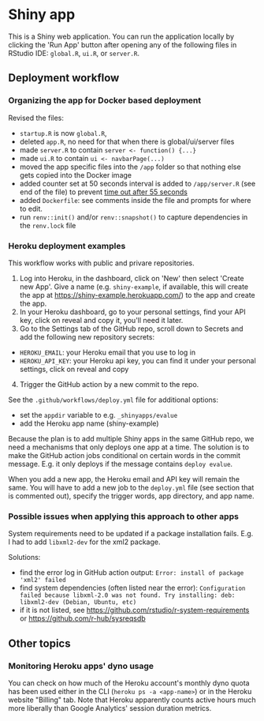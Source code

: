 # Shiny app

This is a Shiny web application. You can run the application locally by clicking
the 'Run App' button after opening any of the following files in RStudio IDE:
`global.R`, `ui.R`, or `server.R`.

## Deployment workflow

### Organizing the app for Docker based deployment

Revised the files:

- `startup.R` is now `global.R`,
- deleted `app.R`, no need for that when there is global/ui/server files
- made `server.R` to contain `server <- function() {...}`
- made `ui.R` to contain `ui <- navbarPage(...)`
- moved the app specific files into the `/app` folder so that nothing else gets copied into the Docker image
- added counter set at 50 seconds interval is added to `/app/server.R` (see end of the file) to prevent [time out after 55 seconds](https://devcenter.heroku.com/articles/limits#http-timeouts)
- added `Dockerfile`: see comments inside the file and prompts for where to edit.
- run `renv::init()` and/or `renv::snapshot()` to capture dependencies in the `renv.lock` file


### Heroku deployment examples

This workflow works with public and privare repositories.

1. Log into Heroku, in the dashboard, click on 'New' then select 'Create new App'.
Give a name (e.g. `shiny-example`, if available, this will create the app at https://shiny-example.herokuapp.com/) to the app and create the app.
2. In your Heroku dashboard, go to your personal settings, find your API key, click on reveal and copy it, you'll need it later.
3. Go to the Settings tab of the GitHub repo, scroll down to Secrets and add the
following new repository secrets:
  - `HEROKU_EMAIL`: your Heroku email that you use to log in
  - `HEROKU_API_KEY`: your Heroku api key, you can find it under your personal settings, click on reveal and copy
4. Trigger the GitHub action by a new commit to the repo.

See the `.github/workflows/deploy.yml` file for additional options:

- set the `appdir` variable to e.g. `_shinyapps/evalue`
- add the Heroku app name (shiny-example)

Because the plan is to add multiple Shiny apps in the same GitHub repo,
we need a mechanisms that only deploys one app at a time.
The solution is to make the GitHub action jobs conditional
on certain words in the commit message. E.g.
it only deploys if the message contains `deploy evalue`.

When you add a new app, the Heroku email and API key will remain the same.
You will have to add a new job to the `deploy.yml` file (see section that
is commented out), specify the trigger words, app directory, and app name.

### Possible issues when applying this approach to other apps

System requirements need to be updated if a package installation fails.
E.g. I had to add `libxml2-dev` for the xml2 package.

Solutions:

- find the error log in GitHub action output: `Error: install of package 'xml2' failed`
- find system dependencies (often listed near the error): `Configuration failed because libxml-2.0 was not found. Try installing: deb: libxml2-dev (Debian, Ubuntu, etc)`
- if it is not listed, see https://github.com/rstudio/r-system-requirements or https://github.com/r-hub/sysreqsdb

## Other topics

### Monitoring Heroku apps' dyno usage

You can check on how much of the Heroku account's monthly dyno quota has been used either in the CLI (`heroku ps -a <app-name>`) or in the Heroku website "Billing" tab. Note that Heroku apparently counts active hours much more liberally than Google Analytics' session duration metrics.



